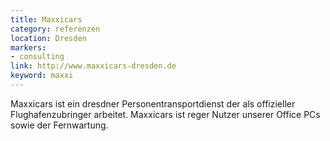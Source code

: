 ```yaml
---
title: Maxxicars
category: referenzen
location: Dresden
markers:
- consulting
link: http://www.maxxicars-dresden.de
keyword: maxxi
---
```

Maxxicars ist ein dresdner Personentransportdienst der als offizieller
Flughafenzubringer arbeitet. 
Maxxicars ist reger Nutzer unserer Office PCs sowie der Fernwartung.

